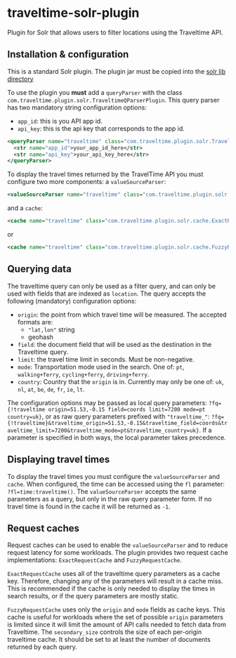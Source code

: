 # traveltime-solr-plugin
Plugin for Solr that allows users to filter locations using the Traveltime API.

## Installation & configuration
This is a standard Solr plugin.
The plugin jar must be copied into the [solr lib directory](https://solr.apache.org/guide/8_4/libs.html#lib-directories)

To use the plugin you **must** add a `queryParser` with the class `com.traveltime.plugin.solr.TraveltimeQParserPlugin`.
This query parser has two mandatory string configuration options:
- `app_id`: this is you API app id.
- `api_key`: this is the api key that corresponds to the app id.

```xml
<queryParser name="traveltime" class="com.traveltime.plugin.solr.TraveltimeQParserPlugin">
  <str name="app_id">your_app_id_here</str>
  <str name="api_key">your_api_key_here</str>
</queryParser>
```

To display the travel times returned by the TravelTime API you must configure two more components: a `valueSourceParser`:
```xml
<valueSourceParser name="traveltime" class="com.traveltime.plugin.solr.queryparser.TravelTimeValueSourceParser" />
```
and a `cache`:
```xml
<cache name="traveltime" class="com.traveltime.plugin.solr.cache.ExactRequestCache"/>
```
or
```xml
<cache name="traveltime" class="com.traveltime.plugin.solr.cache.FuzzyRequestCache" secondary_size="50000"/>
```

## Querying data
The traveltime query can only be used as a filter query, and can only be used with fields that are indexed as `location`.
The query accepts the following (mandatory) configuration options:
- `origin`: the point from which travel time will be measured. The accepted formats are:
    - `"lat,lon"` string
    - geohash
- `field`: the document field that will be used as the destination in the Traveltime query.
- `limit`: the travel time limit in seconds. Must be non-negative.
- `mode`: Transportation mode used in the search. One of: `pt`, `walking+ferry`, `cycling+ferry`, `driving+ferry`.
- `country`: Country that the `origin` is in. Currently may only be one of: `uk`, `nl`, `at`, `be`, `de`, `fr`, `ie`, `lt`.

The configuration options may be passed as local query parameters: `?fq={!traveltime origin=51.53,-0.15 field=coords limit=7200 mode=pt country=uk}`, or as raw query parameters prefixed with `"traveltime_"`: `?fq={!traveltime}&traveltime_origin=51.53,-0.15&traveltime_field=coords&traveltime_limit=7200&traveltime_mode=pt&traveltime_country=uk}`.
If a parameter is specified in both ways, the local parameter takes precedence. 

## Displaying travel times

To display the travel times you must configure the `valueSourceParser` and `cache`.
When configured, the time can be accessed using the `fl` parameter: `?fl=time:traveltime()`.
The `valueSourceParser` accepts the same parameters as a query, but only in the raw query parameter form.
If no travel time is found in the cache it will be returned as `-1`.

## Request caches

Request caches can be used to enable the `valueSourceParser` and to reduce request latency for some workloads.
The plugin provides two request cache implementations: `ExactRequestCache` and `FuzzyRequestCache`.

`ExactRequestCache` uses all of the traveltime query parameters as a cache key.
Therefore, changing any of the parameters will result in a cache miss.
This is recommended if the cache is only needed to display the times in search results, or if the query parameters are mostly static.

`FuzzyRequestCache` uses only the `origin` and `mode` fields as cache keys.
This cache is useful for workloads where the set of possible `origin` parameters is limited since it will limit the amount of API calls needed to fetch data from Traveltime. The `secondary_size` controls the size of each per-origin traveltime cache. It should be set to at least the number of documents returned by each query.
